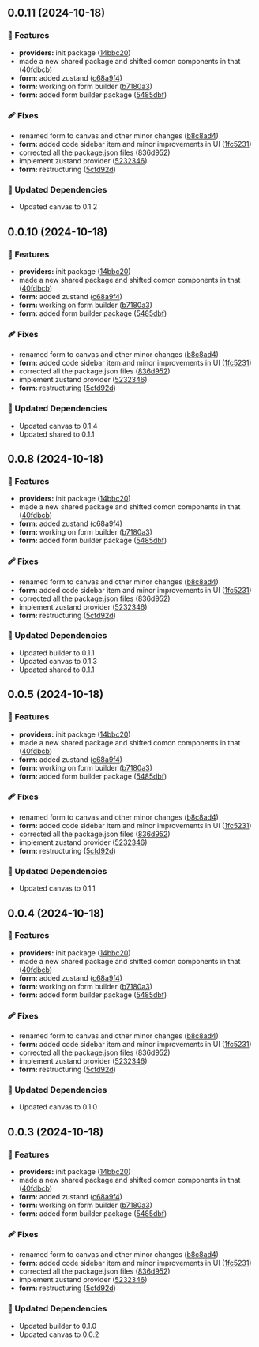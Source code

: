 ## 0.0.11 (2024-10-18)

### 🚀 Features

- **providers:** init package ([14bbc20](https://github.com/rhinobase/fibr/commit/14bbc20))
- made a new shared package and shifted comon components in that ([40fdbcb](https://github.com/rhinobase/fibr/commit/40fdbcb))
- **form:** added zustand ([c68a9f4](https://github.com/rhinobase/fibr/commit/c68a9f4))
- **form:** working on form builder ([b7180a3](https://github.com/rhinobase/fibr/commit/b7180a3))
- **form:** added form builder package ([5485dbf](https://github.com/rhinobase/fibr/commit/5485dbf))

### 🩹 Fixes

- renamed form to canvas and other minor changes ([b8c8ad4](https://github.com/rhinobase/fibr/commit/b8c8ad4))
- **form:** added code sidebar item and minor improvements in UI ([1fc5231](https://github.com/rhinobase/fibr/commit/1fc5231))
- corrected all the package.json files ([836d952](https://github.com/rhinobase/fibr/commit/836d952))
- implement zustand provider ([5232346](https://github.com/rhinobase/fibr/commit/5232346))
- **form:** restructuring ([5cfd92d](https://github.com/rhinobase/fibr/commit/5cfd92d))

### 🧱 Updated Dependencies

- Updated canvas to 0.1.2

## 0.0.10 (2024-10-18)

### 🚀 Features

- **providers:** init package ([14bbc20](https://github.com/rhinobase/fibr/commit/14bbc20))
- made a new shared package and shifted comon components in that ([40fdbcb](https://github.com/rhinobase/fibr/commit/40fdbcb))
- **form:** added zustand ([c68a9f4](https://github.com/rhinobase/fibr/commit/c68a9f4))
- **form:** working on form builder ([b7180a3](https://github.com/rhinobase/fibr/commit/b7180a3))
- **form:** added form builder package ([5485dbf](https://github.com/rhinobase/fibr/commit/5485dbf))

### 🩹 Fixes

- renamed form to canvas and other minor changes ([b8c8ad4](https://github.com/rhinobase/fibr/commit/b8c8ad4))
- **form:** added code sidebar item and minor improvements in UI ([1fc5231](https://github.com/rhinobase/fibr/commit/1fc5231))
- corrected all the package.json files ([836d952](https://github.com/rhinobase/fibr/commit/836d952))
- implement zustand provider ([5232346](https://github.com/rhinobase/fibr/commit/5232346))
- **form:** restructuring ([5cfd92d](https://github.com/rhinobase/fibr/commit/5cfd92d))

### 🧱 Updated Dependencies

- Updated canvas to 0.1.4
- Updated shared to 0.1.1

## 0.0.8 (2024-10-18)

### 🚀 Features

- **providers:** init package ([14bbc20](https://github.com/rhinobase/fibr/commit/14bbc20))
- made a new shared package and shifted comon components in that ([40fdbcb](https://github.com/rhinobase/fibr/commit/40fdbcb))
- **form:** added zustand ([c68a9f4](https://github.com/rhinobase/fibr/commit/c68a9f4))
- **form:** working on form builder ([b7180a3](https://github.com/rhinobase/fibr/commit/b7180a3))
- **form:** added form builder package ([5485dbf](https://github.com/rhinobase/fibr/commit/5485dbf))

### 🩹 Fixes

- renamed form to canvas and other minor changes ([b8c8ad4](https://github.com/rhinobase/fibr/commit/b8c8ad4))
- **form:** added code sidebar item and minor improvements in UI ([1fc5231](https://github.com/rhinobase/fibr/commit/1fc5231))
- corrected all the package.json files ([836d952](https://github.com/rhinobase/fibr/commit/836d952))
- implement zustand provider ([5232346](https://github.com/rhinobase/fibr/commit/5232346))
- **form:** restructuring ([5cfd92d](https://github.com/rhinobase/fibr/commit/5cfd92d))

### 🧱 Updated Dependencies

- Updated builder to 0.1.1
- Updated canvas to 0.1.3
- Updated shared to 0.1.1

## 0.0.5 (2024-10-18)

### 🚀 Features

- **providers:** init package ([14bbc20](https://github.com/rhinobase/fibr/commit/14bbc20))
- made a new shared package and shifted comon components in that ([40fdbcb](https://github.com/rhinobase/fibr/commit/40fdbcb))
- **form:** added zustand ([c68a9f4](https://github.com/rhinobase/fibr/commit/c68a9f4))
- **form:** working on form builder ([b7180a3](https://github.com/rhinobase/fibr/commit/b7180a3))
- **form:** added form builder package ([5485dbf](https://github.com/rhinobase/fibr/commit/5485dbf))

### 🩹 Fixes

- renamed form to canvas and other minor changes ([b8c8ad4](https://github.com/rhinobase/fibr/commit/b8c8ad4))
- **form:** added code sidebar item and minor improvements in UI ([1fc5231](https://github.com/rhinobase/fibr/commit/1fc5231))
- corrected all the package.json files ([836d952](https://github.com/rhinobase/fibr/commit/836d952))
- implement zustand provider ([5232346](https://github.com/rhinobase/fibr/commit/5232346))
- **form:** restructuring ([5cfd92d](https://github.com/rhinobase/fibr/commit/5cfd92d))

### 🧱 Updated Dependencies

- Updated canvas to 0.1.1

## 0.0.4 (2024-10-18)

### 🚀 Features

- **providers:** init package ([14bbc20](https://github.com/rhinobase/fibr/commit/14bbc20))
- made a new shared package and shifted comon components in that ([40fdbcb](https://github.com/rhinobase/fibr/commit/40fdbcb))
- **form:** added zustand ([c68a9f4](https://github.com/rhinobase/fibr/commit/c68a9f4))
- **form:** working on form builder ([b7180a3](https://github.com/rhinobase/fibr/commit/b7180a3))
- **form:** added form builder package ([5485dbf](https://github.com/rhinobase/fibr/commit/5485dbf))

### 🩹 Fixes

- renamed form to canvas and other minor changes ([b8c8ad4](https://github.com/rhinobase/fibr/commit/b8c8ad4))
- **form:** added code sidebar item and minor improvements in UI ([1fc5231](https://github.com/rhinobase/fibr/commit/1fc5231))
- corrected all the package.json files ([836d952](https://github.com/rhinobase/fibr/commit/836d952))
- implement zustand provider ([5232346](https://github.com/rhinobase/fibr/commit/5232346))
- **form:** restructuring ([5cfd92d](https://github.com/rhinobase/fibr/commit/5cfd92d))

### 🧱 Updated Dependencies

- Updated canvas to 0.1.0

## 0.0.3 (2024-10-18)

### 🚀 Features

- **providers:** init package ([14bbc20](https://github.com/rhinobase/fibr/commit/14bbc20))
- made a new shared package and shifted comon components in that ([40fdbcb](https://github.com/rhinobase/fibr/commit/40fdbcb))
- **form:** added zustand ([c68a9f4](https://github.com/rhinobase/fibr/commit/c68a9f4))
- **form:** working on form builder ([b7180a3](https://github.com/rhinobase/fibr/commit/b7180a3))
- **form:** added form builder package ([5485dbf](https://github.com/rhinobase/fibr/commit/5485dbf))

### 🩹 Fixes

- renamed form to canvas and other minor changes ([b8c8ad4](https://github.com/rhinobase/fibr/commit/b8c8ad4))
- **form:** added code sidebar item and minor improvements in UI ([1fc5231](https://github.com/rhinobase/fibr/commit/1fc5231))
- corrected all the package.json files ([836d952](https://github.com/rhinobase/fibr/commit/836d952))
- implement zustand provider ([5232346](https://github.com/rhinobase/fibr/commit/5232346))
- **form:** restructuring ([5cfd92d](https://github.com/rhinobase/fibr/commit/5cfd92d))

### 🧱 Updated Dependencies

- Updated builder to 0.1.0
- Updated canvas to 0.0.2